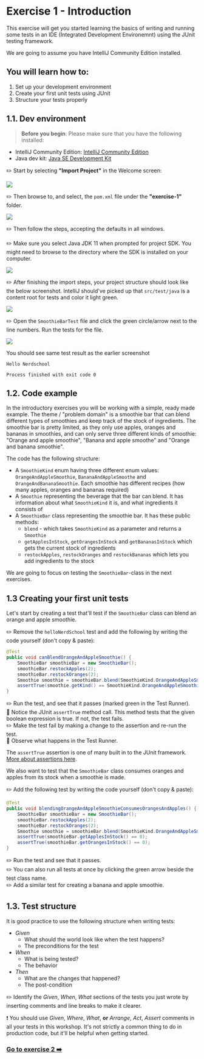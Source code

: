 # Exercise 1 - Introduction

This exercise will get you started learning the basics of writing and running some tests in an IDE (Integrated Development Environemnt) using the JUnit testing framework.

We are going to assume you have IntelliJ Community Edition installed.

## You will learn how to:

1. Set up your development environment
2. Create your first unit tests using JUnit
3. Structure your tests properly

## 1.1. Dev environment

> **Before you begin**: Please make sure that you have the following installed:
- IntelliJ Community Edition: [IntelliJ Community Edition](https://www.jetbrains.com/idea/download/)
- Java dev kit: [Java SE Development Kit](https://www.oracle.com/technetwork/java/javase/downloads/index.html)

:pencil2: Start by selecting **"Import Project"** in the Welcome screen:

![](../images/intellij-open.png)

:pencil2: Then browse to, and select, the `pom.xml` file under the **"exercise-1"** folder.

![](../images/intellij-open-pom.png)

:pencil2: Then follow the steps, accepting the defaults in all windows.

:pencil2: Make sure you select Java JDK 11 when prompted for project SDK. You might need to browse to the directory where the SDK is installed on your computer.

![](../images/intellij-import-3.png)

:pencil2: After finishing the import steps, your project structure should look like the below screenshot. IntelliJ should've picked up that `src/test/java` is a content root for tests and color it light green.

![](../images/intellij-starting-point.png)

:pencil2: Open the `SmoothieBarTest` file and click the green circle/arrow next to the line numbers. Run the tests for the file.

![](../images/intellij-starting-point-run-tests.png)

You should see same test result as the earlier screenshot

```
Hello Nerdschool

Process finished with exit code 0
```

## 1.2. Code example
In the introductory exercises you will be working with a simple, ready made example. The theme / "problem domain" is a smoothie bar that can blend different types of smoothies and keep track of the stock of ingredients. The smoothie bar is pretty limited, as they only use apples, oranges and bananas in smoothies, and can only serve three different kinds of smoothie: "Orange and apple smoothie", "Banana and apple smoothe" and "Orange and banana smoothie".

The code has the following structure:

- A `SmoothieKind` enum having three different enum values: `OrangeAndAppleSmoothie`, `BananaAndAppleSmoothe` and `OrangeAndBananaSmoothie`. Each smoothie has different recipes (how many apples, oranges and bananas required)
- A `Smoothie` representing the beverage that the bar can blend. It has information about what `SmoothieKind` it is, and what ingredients it consists of
- A `SmoothieBar` class representing the smoothie bar. It has these public methods:
  - `blend` - which takes `SmoothieKind` as a parameter and returns a `Smoothie`
  - `getApplesInStock`, `getOrangesInStock` and `getBananasInStock` which gets the current stock of ingredients
  - `restockApples`, `restockOranges` and  `restockBananas` which lets you add ingredients to the stock

We are going to focus on testing the `SmoothieBar`-class in the next exercises.

## 1.3 Creating your first unit tests

Let's start by creating a test that'll test if the `SmoothieBar` class can blend an orange and apple smoothie.

:pencil2: Remove the `helloNerdSchool` test and add the following by writing the code yourself (don't copy & paste):

```java
@Test
public void canBlendOrangeAndAppleSmoothie() {
    SmoothieBar smoothieBar = new SmoothieBar();
    smoothieBar.restockApples(2);
    smoothieBar.restockOranges(2);
    Smoothie smoothie = smoothieBar.blend(SmoothieKind.OrangeAndAppleSmoothie);
    assertTrue(smoothie.getKind() == SmoothieKind.OrangeAndAppleSmoothie);
}
```

:pencil2: Run the test, and see that it passes (marked green in the Test Runner).  
:book: Notice the JUnit `assertTrue` method call. This method tests that the given boolean expression is true. If not, the test fails.  
:pencil2: Make the test fail by making a change to the assertion and re-run the test.  
:book: Observe what happens in the Test Runner.  

The `assertTrue` assertion is one of many built in to the JUnit framework. [More about assertions here](https://github.com/junit-team/junit4/wiki/Assertions).

We also want to test that the `SmoothieBar` class consumes oranges and apples from its stock when a smoothie is made.

:pencil2: Add the following test by writing the code yourself (don't copy & paste):

```java
@Test
public void blendingOrangeAndAppleSmoothieConsumesOrangesAndApples() {
    SmoothieBar smoothieBar = new SmoothieBar();
    smoothieBar.restockApples(2);
    smoothieBar.restockOranges(2);
    Smoothie smoothie = smoothieBar.blend(SmoothieKind.OrangeAndAppleSmoothie);
    assertTrue(smoothieBar.getApplesInStock() == 0);
    assertTrue(smoothieBar.getOrangesInStock() == 0);
}
```

:pencil2: Run the test and see that it passes.  
:pencil2: You can also run all tests at once by clicking the green arrow beside the test class name.  
:pencil2: Add a similar test for creating a banana and apple smoothie.

## 1.3. Test structure

It is good practice to use the following structure when writing tests:

- _Given_
  - What should the world look like when the test happens?
  - The preconditions for the test
- _When_
  - What is being tested?
  - The behavior
- _Then_
  - What are the changes that happened?
  - The post-condition


:pencil2: Identify the _Given_, _When_, _What_ sections of the tests you just wrote by inserting comments and line breaks to make it clearer.

:exclamation: You should use _Given_, _Where_, _What_, **or** _Arrange_, _Act_, _Assert_ comments in all your tests in this workshop. It's not strictly a common thing to do in production code, but it'll be helpful when getting started.

### [Go to exercise 2 :arrow_right:](../exercise-2/README.md)

